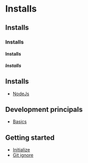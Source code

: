 
# Installs
## Installs
### Installs
#### Installs
##### Installs

## Installs
* [NodeJs](https://github.com/Roche-Olivier/help.windows10.nodejs.basics/blob/master/_content/_pages/install.nodejs.md)


## Development principals
* [Basics](https://github.com/Roche-Olivier/help.windows10.nodejs.basics/blob/master/_content/_pages/dev.basics.md)


## Getting started
* [Initialize](https://github.com/Roche-Olivier/help.windows10.nodejs.basics/blob/master/_content/_pages/start.initialize.md)
* [Git ignore](https://github.com/Roche-Olivier/help.windows10.nodejs.basics/blob/master/_content/_pages/start.gitignore.md)